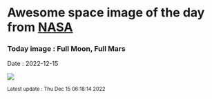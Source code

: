 
# Awesome space image of the day from [NASA](https://api.nasa.gov/)

### Today image : Full Moon, Full Mars
Date : 2022-12-15

![](https://apod.nasa.gov/apod/image/2212/MarsTrailsSMALL1024.jpg)

<small>Latest update : Thu Dec 15 06:18:14 2022</small>
        